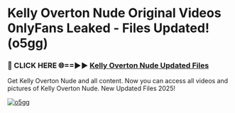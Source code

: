 # Kelly Overton Nude Original Videos 0nlyFans Leaked - Files Updated! (o5gg)

<h3>🔴 CLICK HERE 🌐==►► <a href="https://tinyurl.com/yrmya6cz" rel="nofollow">Kelly Overton Nude Updated Files</a></h3>

Get Kelly Overton Nude and all content. Now you can access all videos and pictures of Kelly Overton Nude. New Updated Files 2025!

[![o5gg](https://i.imgur.com/FMdXYCs.gif)](https://tinyurl.com/yrmya6cz)
